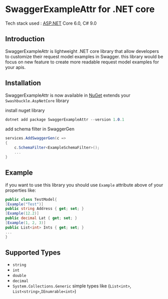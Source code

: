 
# SwaggerExampleAttr for .NET core

Tech stack used :  [ASP.NET](http://asp.net/)  Core 6.0, C# 9.0
## Introduction
SwaggerExampleAttr is lightweight .NET core library that allow developers to customize their request model examples in Swagger. this library would be focus on new feature to create more readable request model examples for your apis.

## Installation
SwaggerExampleAttr is now available in [NuGet](https://www.nuget.org/packages/Microsoft.EntityFrameworkCore) extends your ```Swashbuckle.AspNetCore``` library

install nuget library
```c#
dotnet add package SwaggerExampleAttr --version 1.0.1
```
add schema filter in SwaggerGen
```c#
services.AddSwaggerGen(c =>  
{  
    c.SchemaFilter<ExampleSchemaFilter>();
    ...
}
```
## Example
if you want to use this library you should use `Example` attribute above of your properties like:
```c#
public class TestModel{
[Example("Test")]   
public string Address { get; set; }
[Example(12.2)]   
public decimal Lat { get; set; }
[Example(1, 2, 3)]   
public List<int> Ints { get; set; }
...
}
```
## Supported Types

- `string`
- `int`
- `double`
- `decimal`
- `System.Collections.Generic` simple types like (`List<int>`, `List<string>`,`IEnumrable<int>`)
